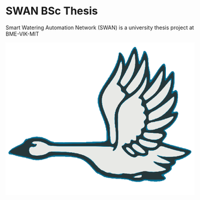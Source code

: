 # SWAN BSc Thesis
Smart Watering Automation Network (SWAN) is a university thesis project at BME-VIK-MIT

![SWAN logo](https://github.com/Zaion-BM/SWAN_BSc_Version/blob/main/swan_logo_small.png) 
